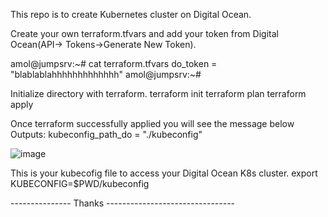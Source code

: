 This repo is to create Kubernetes cluster on Digital Ocean.

Create your own terraform.tfvars and add your token from Digital Ocean(API-> Tokens->Generate New Token).

 
  amol@jumpsrv:~# cat terraform.tfvars
  do_token = "blablablahhhhhhhhhhhhh"
  amol@jumpsrv:~#
  
Initialize directory with terraform.
  terraform init
  terraform plan
  terraform apply

Once terraform successfully applied you will see the message below
  Outputs:
  kubeconfig_path_do = "./kubeconfig"

![image](https://github.com/amolvkharche/digitalOceank8s/assets/83961171/18e0bcd9-a391-4980-9734-06876f52796c)

This is your kubecofig file to access your Digital Ocean K8s cluster.
   export KUBECONFIG=$PWD/kubeconfig

--------------- Thanks --------------------------------
